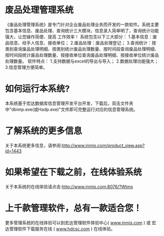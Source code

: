 # 废品处理管理系统

《废品处理管理系统》是专门针对企业废品处理业务而开发的一款软件。系统主要包含基本信息、废品处理、查询统计三大模块，信息录入简单明了，查询统计功能强大，让您操作简便、提高 工作效率！ 系统包含以下三大部分： 1.基本信息：废品信息、经手人信息、接收单位； 2.废品处理：废品处理登记； 3.查询统计：按类别查询废品处理明细、按类别统计废品处理数量、按时间段查询废品处理明细、按时间段统计废品处理数量、按接收单位查询废品处理明细、按接收单位统计废品处理数量。 软件特点： 1.支持数据与excel的导出与导入； 2.数据处理功能强大； 3.信息管理方便简单。




# 如何运行本系统?

本系统基于宏达数据库信息管理开发平台开发，下载后，双击文件夹中"dbimp.exe(或Hadp.exe)"文件即可完整运行对应的信息管理系统。

# 了解系统的更多信息

关于本系统更多信息，请参阅:http://www.inmis.com/product_view.asp?id=1443

# 如果希望在下载之前，在线体验系统

关于本系统的在线体验请点击:http://www.inmis.com:8076/?Wtms

# 上千款管理软件，总有一款适合您！

更多管理系统的在线体验可以到宏达管理软件体验中心( www.inmis.com ) 或 宏达管理软件下载服务在线 ( www.hdcsc.com ) 在线体验。


